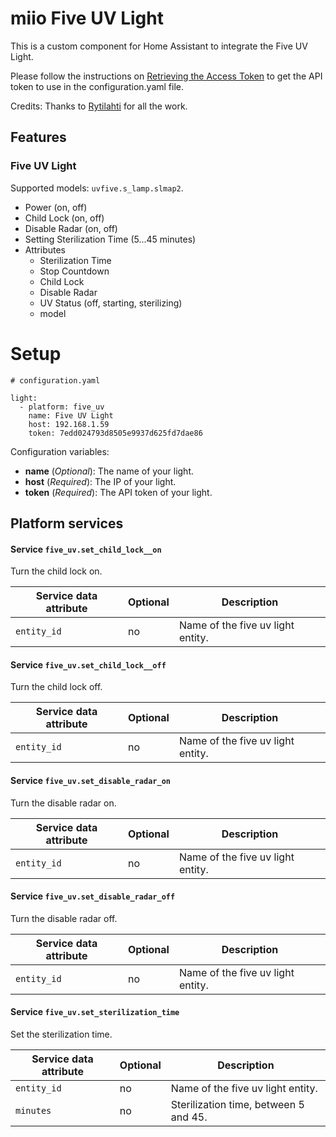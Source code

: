 # miio Five UV Light

This is a custom component for Home Assistant to integrate the Five UV Light.

Please follow the instructions on [Retrieving the Access Token](https://home-assistant.io/components/xiaomi/#retrieving-the-access-token) to get the API token to use in the configuration.yaml file.

Credits: Thanks to [Rytilahti](https://github.com/rytilahti/python-miio) for all the work.

## Features

### Five UV Light

Supported models: `uvfive.s_lamp.slmap2`.

* Power (on, off)
* Child Lock (on, off)
* Disable Radar (on, off)
* Setting Sterilization Time (5...45 minutes)
* Attributes
  - Sterilization Time
  - Stop Countdown
  - Child Lock
  - Disable Radar
  - UV Status (off, starting, sterilizing)
  - model

# Setup

```
# configuration.yaml

light:
  - platform: five_uv
    name: Five UV Light
    host: 192.168.1.59
    token: 7edd024793d8505e9937d625fd7dae86
```

Configuration variables:
- **name** (*Optional*): The name of your light.
- **host** (*Required*): The IP of your light.
- **token** (*Required*): The API token of your light.

## Platform services

#### Service `five_uv.set_child_lock__on`

Turn the child lock on.

| Service data attribute    | Optional | Description                                             |
|---------------------------|----------|---------------------------------------------------------|
| `entity_id`               |       no | Name of the five uv light entity.                       |

#### Service `five_uv.set_child_lock__off`

Turn the child lock off.

| Service data attribute    | Optional | Description                                             |
|---------------------------|----------|---------------------------------------------------------|
| `entity_id`               |       no | Name of the five uv light entity.                       |

#### Service `five_uv.set_disable_radar_on`

Turn the disable radar on.

| Service data attribute    | Optional | Description                                             |
|---------------------------|----------|---------------------------------------------------------|
| `entity_id`               |       no | Name of the five uv light entity.                       |

#### Service `five_uv.set_disable_radar_off`

Turn the disable radar off.

| Service data attribute    | Optional | Description                                             |
|---------------------------|----------|---------------------------------------------------------|
| `entity_id`               |       no | Name of the five uv light entity.                       |

#### Service `five_uv.set_sterilization_time`

Set the sterilization time.

| Service data attribute    | Optional | Description                                             |
|---------------------------|----------|---------------------------------------------------------|
| `entity_id`               |       no | Name of the five uv light entity.                       |
| `minutes`                 |       no | Sterilization time, between 5 and 45.                   |
